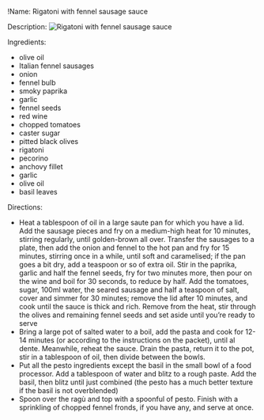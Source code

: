 !Name: Rigatoni with fennel sausage sauce

Description:
![Rigatoni with fennel sausage sauce](https://www.themealdb.com/images/media/meals/qtqvys1468573168.jpg "Rigatoni with fennel sausage sauce")

Ingredients:
- olive oil
- Italian fennel sausages
- onion
- fennel bulb
- smoky paprika
- garlic
- fennel seeds
- red wine
- chopped tomatoes
- caster sugar
- pitted black olives
- rigatoni
- pecorino
- anchovy fillet
- garlic
- olive oil
- basil leaves

Directions:
- Heat a tablespoon of oil in a large saute pan for which you have a lid. Add the sausage pieces and fry on a medium-high heat for 10 minutes, stirring regularly, until golden-brown all over. Transfer the sausages to a plate, then add the onion and fennel to the hot pan and fry for 15 minutes, stirring once in a while, until soft and caramelised; if the pan goes a bit dry, add a teaspoon or so of extra oil. Stir in the paprika, garlic and half the fennel seeds, fry for two minutes more, then pour on the wine and boil for 30 seconds, to reduce by half. Add the tomatoes, sugar, 100ml water, the seared sausage and half a teaspoon of salt, cover and simmer for 30 minutes; remove the lid after 10 minutes, and cook until the sauce is thick and rich. Remove from the heat, stir through the olives and remaining fennel seeds and set aside until you’re ready to serve
- Bring a large pot of salted water to a boil, add the pasta and cook for 12-14 minutes (or according to the instructions on the packet), until al dente. Meanwhile, reheat the sauce. Drain the pasta, return it to the pot, stir in a tablespoon of oil, then divide between the bowls. 
- Put all the pesto ingredients except the basil in the small bowl of a food processor. Add a tablespoon of water and blitz to a rough paste. Add the basil, then blitz until just combined (the pesto has a much better texture if the basil is not overblended)
- Spoon over the ragù and top with a spoonful of pesto. Finish with a sprinkling of chopped fennel fronds, if you have any, and serve at once.
